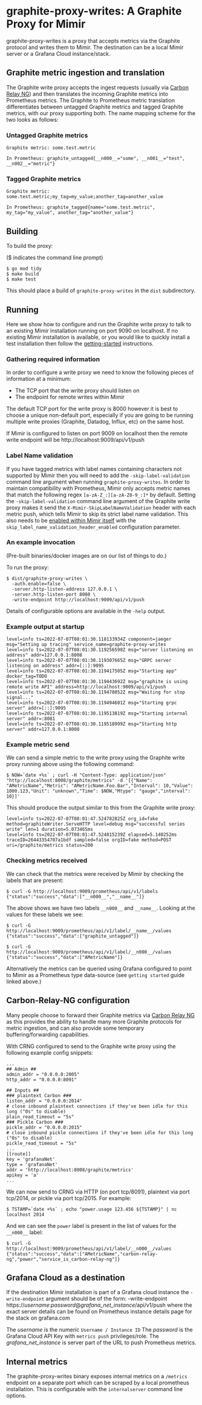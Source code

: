 # graphite-proxy-writes: A Graphite Proxy for Mimir

graphite-proxy-writes is a proxy that accepts metrics via the Graphite protocol and writes them to Mimir. The destination can be a local Mimir server or a Grafana Cloud instance/stack.

## Graphite metric ingestion and translation

The Graphite write proxy accepts the ingest requests (usually via [Carbon Relay NG](https://github.com/grafana/carbon-relay-ng)) and then translates the incoming Graphite metrics into Prometheus metrics. The Graphite to Prometheus metric translation differentiates between untagged Graphite metrics and tagged Graphite metrics, with our proxy supporting both. The name mapping scheme for the two looks as follows:

### Untagged Graphite metrics

    Graphite metric: some.test.metric

    In Prometheus: graphite_untagged{__n000__="some", __n001__="test", __n002__="metric"}

### Tagged Graphite metrics

    Graphite metric: some.test.metric;my_tag=my_value;another_tag=another_value

    In Prometheus: graphite_tagged{name="some.test.metric", my_tag="my_value", another_tag="another_value"}

## Building

To build the proxy:

($ indicates the command line prompt)

```
$ go mod tidy
$ make build
$ make test
```

This should place a build of `graphite-proxy-writes` in the `dist` subdirectory.

## Running

Here we show how to configure and run the Graphite write proxy to talk to an existing Mimir installation running on port 9090 on localhost. If no existing Mimir installation is available, or you would like to quickly install a test installation then follow the [getting-started](https://grafana.com/docs/mimir/latest/operators-guide/getting-started/) instructions.

### Gathering required information

In order to configure a write proxy we need to know the following pieces of information at a minimum:
* The TCP port that the write proxy should listen on
* The endpoint for remote writes within Mimir

The default TCP port for the write proxy is 8000 however it is best to choose a unique non-default port, especially if you are going to be running multiple write proxies (Graphite, Datadog, Influx, etc) on the same host.

If Mimir is configured to listen on port 9009 on localhost then the remote write endpoint will be http://localhost:9009/api/v1/push 

### Label Name validation

If you have tagged metrics with label names containing characters not supported by Mimir then you will need to add the `-skip-label-validation` command line argument when running `graphite-proxy-writes`. In order to maintain compatibility with Prometheus, Mimir only accepts metric names that match the following regex `[a-zA-Z_:][a-zA-Z0-9_:]*` by default. Setting the `-skip-label-validation` command line argument of the Graphite write proxy makes it send the `X-Mimir-SkipLabelNameValidation` header with each metric push, which tells Mimir to skip its strict label name validation. This also needs to be [enabled within Mimir itself](https://grafana.com/docs/mimir/latest/operators-guide/configuring/reference-configuration-parameters/) with the `skip_label_name_validation_header_enabled` configuration parameter.

### An example invocation

(Pre-built binaries/docker images are on our list of things to do.)

To run the proxy:

```
$ dist/graphite-proxy-writes \
  -auth.enable=false \
  -server.http-listen-address 127.0.0.1 \
  -server.http-listen-port 8008 \
  -write-endpoint http://localhost:9009/api/v1/push
```

Details of configurable options are available in the `-help` output.

### Example output at startup

```
level=info ts=2022-07-07T08:01:30.118133934Z component=jaeger msg="Setting up tracing" service_name=graphite-proxy-writes
level=info ts=2022-07-07T08:01:30.119256598Z msg="server listening on address" addr=127.0.0.1:8008
level=info ts=2022-07-07T08:01:30.119307665Z msg="GRPC server listening on address" addr=[::]:9095
level=info ts=2022-07-07T08:01:30.119417505Z msg="Starting app" docker_tag=TODO
level=info ts=2022-07-07T08:01:30.119443692Z msg="graphite is using remote write API" address=http://localhost:9009/api/v1/push
level=info ts=2022-07-07T08:01:30.119478052Z msg="Waiting for stop signal..."
level=info ts=2022-07-07T08:01:30.119494601Z msg="Starting grpc server" addr=[::]:9095
level=info ts=2022-07-07T08:01:30.119513819Z msg="Starting internal server" addr=:8081
level=info ts=2022-07-07T08:01:30.119518999Z msg="Starting http server" addr=127.0.0.1:8008
```

### Example metric send

We can send a simple metric to the write proxy using the Graphite write proxy running above using the following command:

```
$ NOW=`date +%s` ; curl -H "Content-Type: application/json" "http://localhost:8008/graphite/metrics" -d '[{"Name": "AMetricName","Metric": "AMetricName.Foo.Bar","Interval": 10,"Value": 1000.123,"Unit": "unknown","Time": $NOW,"Mtype": "gauge","interval": 10}]'
```

This should produce the output similar to this from the Graphite write proxy:

```
level=info ts=2022-07-07T08:01:47.524782825Z org_id=fake method=graphiteWriter.ServeHTTP level=debug msg="successful series write" len=1 duration=5.073465ms
level=info ts=2022-07-07T08:01:47.524815239Z elapsed=5.140252ms traceID=26443354707a1bdf sampled=false orgID=fake method=POST uri=/graphite/metrics status=200
```

### Checking metrics received

We can check that the metrics were received by Mimir by checking the labels that are present:

```
$ curl -G http://localhost:9009/prometheus/api/v1/labels
{"status":"success","data":["__n000__","__name__"]}
```

The above shows we have two labels `__n000__` and `__name__`. Looking at the values for these labels we see:

```
$ curl -G http://localhost:9009/prometheus/api/v1/label/__name__/values
{"status":"success","data":["graphite_untagged"]}
```

```
$ curl -G http://localhost:9009/prometheus/api/v1/label/__n000__/values
{"status":"success","data":["AMetricName"]}
```

Alternatively the metrics can be queried using Grafana configured to point to Mimir as a Prometheus type data-source (see `getting started` guide linked above.)

## Carbon-Relay-NG configuration

Many people choose to forward their Graphite metrics via [Carbon Relay NG](https://github.com/grafana/carbon-relay-ng) as this provides the ability to handle many more Graphite protocols for metric ingestion, and can also provide some temporary buffering/forwarding capabilities.

With CRNG configured to send to the Graphite write proxy using the following example config snippets:

```
...
## Admin ##
admin_addr = "0.0.0.0:2005"
http_addr = "0.0.0.0:8091"

## Inputs ##
### plaintext Carbon ###
listen_addr = "0.0.0.0:2014"
# close inbound plaintext connections if they've been idle for this long ("0s" to disable)
plain_read_timeout = "5s"
### Pickle Carbon ###
pickle_addr = "0.0.0.0:2015"
# close inbound pickle connections if they've been idle for this long ("0s" to disable)
pickle_read_timeout = "5s"
...
[[route]]
key = 'grafanaNet'
type = 'grafanaNet'
addr = 'http://localhost:8008/graphite/metrics'
apikey = 'a'
...
```

We can now send to CRNG via HTTP (on port tcp/8091), plaintext via port tcp/2014, or pickle via port tcp/2015. For example:

```
$ TSTAMP=`date +%s` ; echo "power.usage 123.456 ${TSTAMP}" | nc localhost 2014
```

And we can see the `power` label is present in the list of values for the `__n000__` label:

```
$ curl -G http://localhost:9009/prometheus/api/v1/label/__n000__/values
{"status":"success","data":["AMetricName","carbon-relay-ng","power","service_is_carbon-relay-ng"]}
```

## Grafana Cloud as a destination

If the destination Mimir installation is part of a Grafana cloud instance the `-write-endpoint` argument should be of the form:
  -write-endpoint https://_username_:_password_@_grafana_net_instance_/api/v1/push
where the exact server details can be found on Prometheus instance details page for the stack on grafana.com

The _username_ is the numeric `Username / Instance ID`
The _password_ is the Grafana Cloud API Key with `metrics push` privileges/role.
The _grafana_net_instance_ is server part of the URL to push Prometheus metrics.

## Internal metrics

The graphite-proxy-writes binary exposes internal metrics on a `/metrics` endpoint on a separate port which can be scraped by a local prometheus installation. This is configurable with the `internalserver` command line options.
